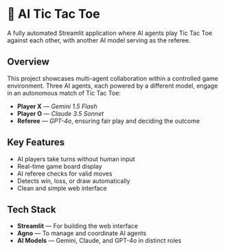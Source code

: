 # 🤖 AI Tic Tac Toe

A fully automated Streamlit application where AI agents play Tic Tac Toe against each other, with another AI model serving as the referee.

## Overview

This project showcases multi-agent collaboration within a controlled game environment. Three AI agents, each powered by a different model, engage in an autonomous match of Tic Tac Toe:
- **Player X** — *Gemini 1.5 Flash*
- **Player O** — *Claude 3.5 Sonnet*
- **Referee** — *GPT-4o*, ensuring fair play and deciding the outcome

## Key Features

- AI players take turns without human input
- Real-time game board display
- AI referee checks for valid moves
- Detects win, loss, or draw automatically
- Clean and simple web interface

## Tech Stack

- **Streamlit** — For building the web interface
- **Agno** — To manage and coordinate AI agents
- **AI Models** — Gemini, Claude, and GPT-4o in distinct roles


